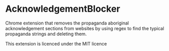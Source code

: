 # AcknowledgementBlocker
Chrome extension that removes the propaganda aboriginal acknowledgement sections from websites by using regex to find the typical propaganda strings and deleting them.

This extension is licenced under the MIT licence
